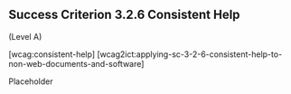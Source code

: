 ## Success Criterion 3.2.6 Consistent Help

(Level A)

[wcag:consistent-help]
[wcag2ict:applying-sc-3-2-6-consistent-help-to-non-web-documents-and-software]

Placeholder
